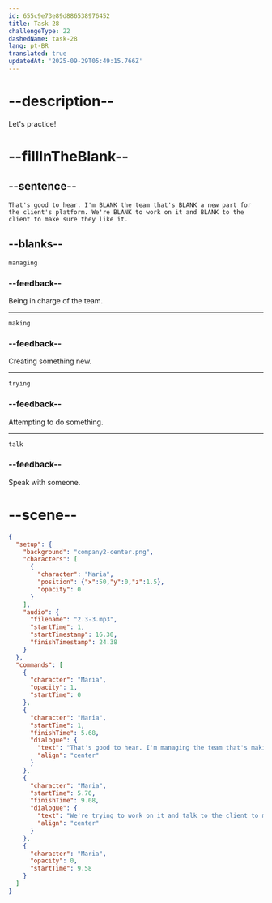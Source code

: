 ```yaml
---
id: 655c9e73e89d886538976452
title: Task 28
challengeType: 22
dashedName: task-28
lang: pt-BR
translated: true
updatedAt: '2025-09-29T05:49:15.766Z'
---
```


<!-- (Audio) Maria: That's good to hear. I'm managing the team that's making a new part for the client's platform. We're trying to work on it and talk to the client to make sure they like it. -->

# --description--

Let's practice!

# --fillInTheBlank--

## --sentence--

`That's good to hear. I'm BLANK the team that's BLANK a new part for the client's platform. We're BLANK to work on it and BLANK to the client to make sure they like it.`

## --blanks--

`managing`

### --feedback--

Being in charge of the team.

---

`making`

### --feedback--

Creating something new.

---

`trying`

### --feedback--

Attempting to do something.

---

`talk`

### --feedback--

Speak with someone.

# --scene--

```json
{
  "setup": {
    "background": "company2-center.png",
    "characters": [
      {
        "character": "Maria",
        "position": {"x":50,"y":0,"z":1.5},
        "opacity": 0
      }
    ],
    "audio": {
      "filename": "2.3-3.mp3",
      "startTime": 1,
      "startTimestamp": 16.30,
      "finishTimestamp": 24.38
    }
  },
  "commands": [
    {
      "character": "Maria",
      "opacity": 1,
      "startTime": 0
    },
    {
      "character": "Maria",
      "startTime": 1,
      "finishTime": 5.68,
      "dialogue": {
        "text": "That's good to hear. I'm managing the team that's making a new part for the clients platform.",
        "align": "center"
      }
    },
    {
      "character": "Maria",
      "startTime": 5.70,
      "finishTime": 9.08,
      "dialogue": {
        "text": "We're trying to work on it and talk to the client to make sure they like it.",
        "align": "center"
      }
    },
    {
      "character": "Maria",
      "opacity": 0,
      "startTime": 9.58
    }
  ]
}
```
